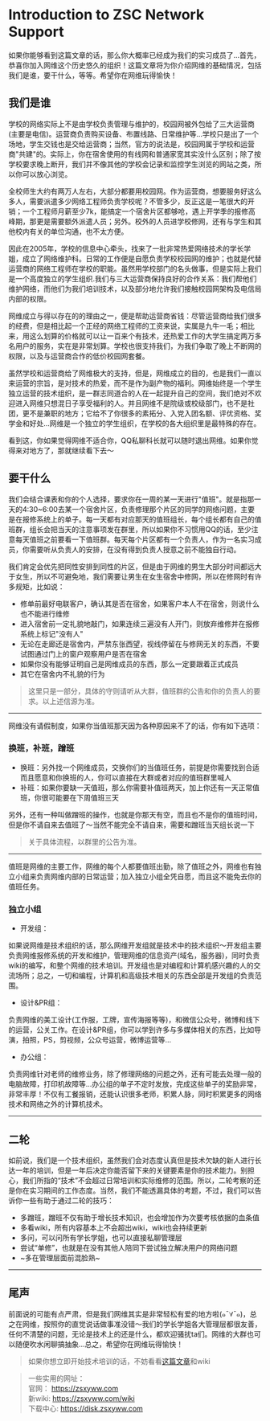 # Introduction to ZSC Network Support
如果你能够看到这篇文章的话，那么你大概率已经成为我们的实习成员了...首先，恭喜你加入网维这个历史悠久的组织！这篇文章将为你介绍网维的基础情况，包括我们是谁，要干什么，等等。希望你在网维玩得愉快！
## 我们是谁
学校的网络实际上不是由学校负责管理与维护的，校园网被外包给了三大运营商(主要是电信)。运营商负责购买设备、布置线路、日常维护等...学校只是出了一个场地，学生交钱也是交给运营商；当然，官方的说法是，校园网属于学校和运营商"共建"的。实际上，你在宿舍使用的有线网和普通家宽其实没什么区别；除了按学校要求晚上断开，我们并不像其他的学校会记录和监控学生浏览的网站之类，所以你可以放心浏览。

全校师生大约有两万人左右，大部分都要用校园网。作为运营商，想要服务好这么多人，需要派遣多少网络工程师负责学校呢？不管多少，反正这是一笔很大的开销；一个工程师月薪至少7k，能搞定一个宿舍片区都够呛，遇上开学季的报修高峰期，那更是需要额外派遣人员；另外。校外的人员进学校修网，还有与学生和其他校内有关的单位沟通，也不太方便。

因此在2005年，学校的信息中心牵头，找来了一批非常热爱网络技术的学长学姐，成立了网络维护科。日常的工作便是自愿负责学校校园网的维护；也就是代替运营商的网络工程师在学校的职能。虽然用学校部门的名头做事，但是实际上我们是一个高度独立的学生组织.我们与三大运营商保持良好的合作关系：我们帮他们维护网络，而他们为我们培训技术，以及部分地允许我们接触校园网架构及电信局内部的权限。

网维成立与得以存在的的理由之一，便是帮助运营商省钱：尽管运营商给我们很多的经费，但是相比起一个正经的网络工程师的工资来说，实属是九牛一毛；相比来，用这么划算的价格就可以让一百来个有技术，还热爱工作的大学生搞定两万多名用户的服务，实在是非常划算。学校也很支持我们，为我们争取了晚上不断网的权限，以及与运营商合作的低价校园网套餐。

虽然学校和运营商给了网维极大的支持，但是，网维成立的目的，也是我们一直以来运营的宗旨，是对技术的热爱，而不是作为副产物的福利。网维始终是一个学生独立运营的技术组织，是一群志同道合的人在一起提升自己的空间，我们绝对不欢迎进入网维只想混日子享受福利的人。并且网维不是院级或校级部门，也不是社团，更不是兼职的地方；它给不了你很多的素拓分、入党入团名额、评优资格、奖学金和好处...网维是一个独立的学生组织，在学校的各大组织里是最特殊的存在。

看到这，你如果觉得网维不适合你，QQ私聊科长就可以随时退出网维。如果你觉得来对地方了，那就继续看下去～
## 要干什么
我们会结合课表和你的个人选择，要求你在一周的某一天进行"值班"。就是指那一天的4:30~6:00去某一个宿舍片区，负责修理那个片区的同学的网络问题，主要是在报修系统上的单子。每一天都有对应那天的值班组长，每个组长都有自己的值班群，组长会把当天的注意事项发在群里，所以如果你不习惯用QQ的话，至少注意每天值班之前要看一下值班群。每天每个片区都有一个负责人，作为一名实习成员，你需要听从负责人的安排，在没有得到负责人授意之前不能独自行动。

我们肯定会优先把同性安排到同性的片区，但是由于网维的男生大部分时间都远大于女生，所以不可避免地，我们需要让男生在女生宿舍中修网，所以在修网时有许多规矩，比如说：

- 修单前最好电联客户，确认其是否在宿舍，如果客户本人不在宿舍，则说什么也不能进行维修
- 进入宿舍前一定礼貌地敲门，如果连续三遍没有人开门，则放弃维修并在报修系统上标记"没有人"
- 无论在走廊还是宿舍内，严禁东张西望，视线停留在与修网无关的东西，不要试图通过门上的窗户观察用户是否在宿舍
- 如果你没有能够证明自己是网维成员的东西，那么一定要跟着正式成员
- 其它在宿舍内不礼貌的行为

> 这里只是一部分，具体的守则请听从大群，值班群的公告和你的负责人的要求。以上述信源为准。

---
网维没有请假制度，如果你当值班那天因为各种原因来不了的话，你有如下选项：

### 换班，补班，蹭班
- 换班：另外找一个网维成员，交换你们的当值班任务，前提是你需要找到合适而且愿意和你换班的人，你可以直接在大群或者对应的值班群里喊人
- 补班：如果你要缺一天值班，那么你需要补值班两天，加上你还有一天正常值班，你很可能要在下周值班三天

另外，还有一种叫做蹭班的操作，也就是你那天有空，而且也不是你的值班时间，但是你不请自来去值班了～当然不能完全不请自来，需要和蹭班当天组长说一下

> 关于具体流程，以群里的公告为准。
---
值班是网维的主要工作，网维的每个人都要值班出勤，除了值班之外，网维也有独立小组来负责网维内部的日常运营；加入独立小组全凭自愿，而且这不能免去你的值班任务。
### 独立小组
- 开发组：

如果说网维是技术组织的话，那么网维开发组就是技术中的技术组织～开发组主要负责网维报修系统的开发和维护，管理网维的信息资产(域名，服务器)，同时负责wiki的编写，和整个网维的技术培训。开发组也是对编程和计算机感兴趣的人的交流场所；总之，一切和编程，计算机和高级技术相关的东西全部是开发组的负责范围。

- 设计&PR组：

负责网维的美工设计(工作服，工牌，宣传海报等等)，和微信公众号，微博和线下的运营，公关工作。在设计&PR组，你可以学到许多与多媒体相关的东西，比如导演，拍照，PS，剪视频，公众号运营，微博运营等...

- 办公组：

负责网维针对老师的维修业务，除了修理网络的问题之外，还有可能去处理一般的电脑故障，打印机故障等...办公组的单子不定时发放，完成这些单子的奖励非常，非常丰厚！不仅有工餐报销，还能认识很多老师，积累人脉，同时积累更多的网络技术和网络之外的计算机技术。

---
## 二轮
如前说，我们是一个技术组织，虽然我们会对态度认真但是技术欠缺的新人进行长达一年的培训，但是一年后决定你能否留下来的关键要素是你的技术能力。别担心，我们所指的“技术”不会超过日常培训和实际维修的范围。所以，二轮考察的还是你在实习期间的工作态度。当然，我们不能透漏具体的考题，不过，我们可以告诉你一些有助于通过二轮的技巧：

- 多蹭班，蹭班不仅有助于增长技术知识，也会增加作为次要考核依据的血条值
- 多看wiki，所有内容基本上不会超出wiki，wiki也会持续更新
- 多问，可以问所有学长学姐，也可以直接私聊管理层
- 尝试“单修”，也就是在没有其他人陪同下尝试独立解决用户的网络问题
- ~多在管理层面前混脸熟~  
---
## 尾声
前面说的可能有点严肃，但是我们网维其实是非常轻松有爱的地方啦(๑¯∀¯๑)，总之在网维，按照你的直觉说话做事准没错～我们的学长学姐各大管理层都很友善，任何不清楚的问题，无论是技术上的还是什么，都欢迎骚扰ta们。网维的大群也可以随便吹水闲聊搞抽象...总之，希望你在网维玩得愉快！

> 如果你想立即开始技术培训的话，不妨看看[这篇文章](/blog/2024/09/27/给纯新手的网维快速入门指南)和wiki

> 一些实用的网址：  
> 官网： https://zsxyww.com  
> 新wiki: https://zsxyww.com/wiki  
> 下载中心: https://disk.zsxyww.com
